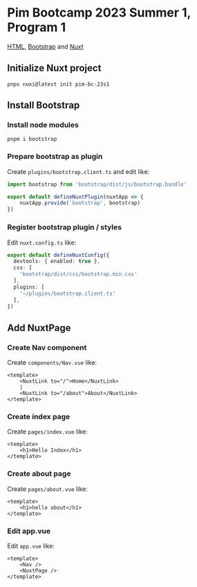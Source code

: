 # Pim Bootcamp 2023 Summer 1, Program 1
[HTML](https://html.spec.whatwg.org/multipage/), [Bootstrap](https://getbootstrap.com/) and [Nuxt](https://nuxt.com/)

## Initialize Nuxt project

```shell
pnpx nuxi@latest init pim-bc-23s1
```

## Install Bootstrap

### Install node modules

```shell
pnpm i bootstrap
```

### Prepare bootstrap as plugin

Create `plugins/bootstrap.client.ts` and edit like:

```typescript,plugins/bootstrap.client.ts
import bootstrap from 'bootstrap/dist/js/bootstrap.bundle'

export default defineNuxtPlugin(nuxtApp => {
    nuxtApp.provide('bootstrap', bootstrap)
})
```

### Register bootstrap plugin / styles

Edit `nuxt.config.ts` like:

```typescript,nuxt.config.ts
export default defineNuxtConfig({
  devtools: { enabled: true },
  css: [
    'bootstrap/dist/css/bootstrap.min.css'
  ],
  plugins: [
    '~/plugins/bootstrap.client.ts'
  ],
})
```

## Add NuxtPage

### Create Nav component

Create `components/Nav.vue` like:

```vue,components/Nav.vue
<template>
    <NuxtLink to="/">Home</NuxtLink>
    |
    <NuxtLink to="/about">About</NuxtLink>
</template>
```

### Create index page

Create `pages/index.vue` like:

```vue,page/index.vue
<template>
    <h1>Hello Index</h1>
</template>
```

### Create about page

Create `pages/about.vue` like:

```vue,page/about.vue
<template>
    <h1>hello about</h1>
</template>
```

### Edit app.vue

Edit `app.vue` like:

```vue,app.vue
<template>
    <Nav />
    <NuxtPage />
</template>
```
